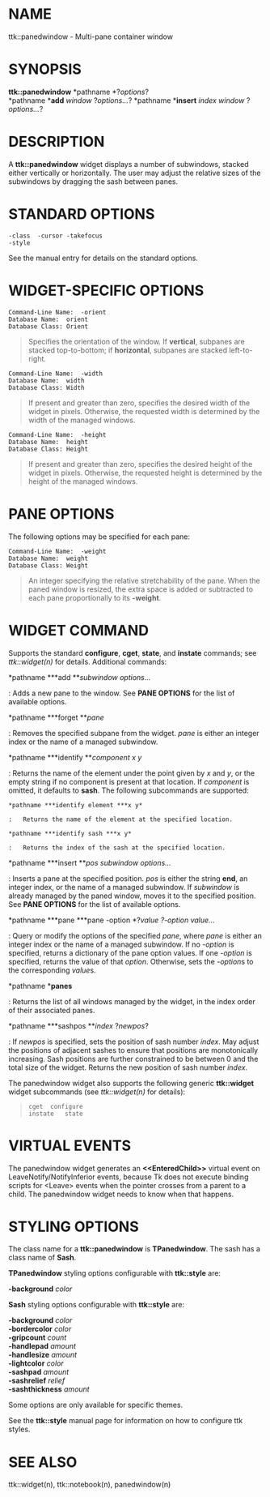 # NAME

ttk::panedwindow - Multi-pane container window

# SYNOPSIS

**ttk::panedwindow** *pathname *?*options*?\
*pathname ***add** *window* ?*options\...*? *pathname ***insert**
*index* *window* ?*options\...*?

# DESCRIPTION

A **ttk::panedwindow** widget displays a number of subwindows, stacked
either vertically or horizontally. The user may adjust the relative
sizes of the subwindows by dragging the sash between panes.

# STANDARD OPTIONS

    -class	-cursor	-takefocus
    -style

See the manual entry for details on the standard options.

# WIDGET-SPECIFIC OPTIONS

    Command-Line Name:	-orient
    Database Name:	orient
    Database Class:	Orient

> Specifies the orientation of the window. If **vertical**, subpanes are
> stacked top-to-bottom; if **horizontal**, subpanes are stacked
> left-to-right.

    Command-Line Name:	-width
    Database Name:	width
    Database Class:	Width

> If present and greater than zero, specifies the desired width of the
> widget in pixels. Otherwise, the requested width is determined by the
> width of the managed windows.

    Command-Line Name:	-height
    Database Name:	height
    Database Class:	Height

> If present and greater than zero, specifies the desired height of the
> widget in pixels. Otherwise, the requested height is determined by the
> height of the managed windows.

# PANE OPTIONS

The following options may be specified for each pane:

    Command-Line Name:	-weight
    Database Name:	weight
    Database Class:	Weight

> An integer specifying the relative stretchability of the pane. When
> the paned window is resized, the extra space is added or subtracted to
> each pane proportionally to its **-weight**.

# WIDGET COMMAND

Supports the standard **configure**, **cget**, **state**, and
**instate** commands; see *ttk::widget(n)* for details. Additional
commands:

*pathname ***add ***subwindow options\...*

:   Adds a new pane to the window. See **PANE OPTIONS** for the list of
    available options.

*pathname ***forget ***pane*

:   Removes the specified subpane from the widget. *pane* is either an
    integer index or the name of a managed subwindow.

*pathname ***identify ***component x y*

:   Returns the name of the element under the point given by *x* and
    *y*, or the empty string if no component is present at that
    location. If *component* is omitted, it defaults to **sash**. The
    following subcommands are supported:

    *pathname ***identify element ***x y*

    :   Returns the name of the element at the specified location.

    *pathname ***identify sash ***x y*

    :   Returns the index of the sash at the specified location.

*pathname ***insert ***pos subwindow options\...*

:   Inserts a pane at the specified position. *pos* is either the string
    **end**, an integer index, or the name of a managed subwindow. If
    *subwindow* is already managed by the paned window, moves it to the
    specified position. See **PANE OPTIONS** for the list of available
    options.

*pathname ***pane ***pane -option *?*value *?*-option value\...*

:   Query or modify the options of the specified *pane*, where *pane* is
    either an integer index or the name of a managed subwindow. If no
    *-option* is specified, returns a dictionary of the pane option
    values. If one *-option* is specified, returns the value of that
    *option*. Otherwise, sets the *-option*s to the corresponding
    *value*s.

*pathname ***panes**

:   Returns the list of all windows managed by the widget, in the index
    order of their associated panes.

*pathname ***sashpos ***index* ?*newpos*?

:   If *newpos* is specified, sets the position of sash number *index*.
    May adjust the positions of adjacent sashes to ensure that positions
    are monotonically increasing. Sash positions are further constrained
    to be between 0 and the total size of the widget. Returns the new
    position of sash number *index*.

The panedwindow widget also supports the following generic
**ttk::widget** widget subcommands (see *ttk::widget(n)* for details):

>
>     cget	configure
>     instate	state

# VIRTUAL EVENTS

The panedwindow widget generates an **\<\<EnteredChild\>\>** virtual
event on LeaveNotify/NotifyInferior events, because Tk does not execute
binding scripts for \<Leave\> events when the pointer crosses from a
parent to a child. The panedwindow widget needs to know when that
happens.

# STYLING OPTIONS

The class name for a **ttk::panedwindow** is **TPanedwindow**. The sash
has a class name of **Sash**.

**TPanedwindow** styling options configurable with **ttk::style** are:

**-background** *color*

**Sash** styling options configurable with **ttk::style** are:

**-background** *color*\
**-bordercolor** *color*\
**-gripcount** *count*\
**-handlepad** *amount*\
**-handlesize** *amount*\
**-lightcolor** *color*\
**-sashpad** *amount*\
**-sashrelief** *relief*\
**-sashthickness** *amount*

Some options are only available for specific themes.

See the **ttk::style** manual page for information on how to configure
ttk styles.

# SEE ALSO

ttk::widget(n), ttk::notebook(n), panedwindow(n)

<!---
Copyright (c) 2005 Joe Englis
-->


